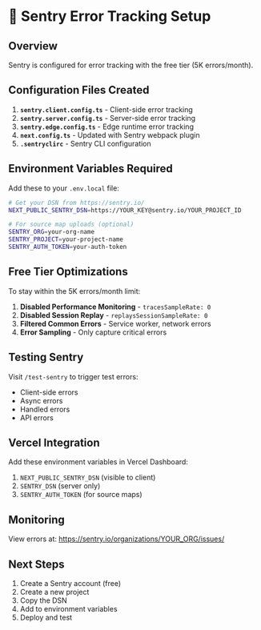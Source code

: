 # 🐛 Sentry Error Tracking Setup

## Overview
Sentry is configured for error tracking with the free tier (5K errors/month).

## Configuration Files Created

1. **`sentry.client.config.ts`** - Client-side error tracking
2. **`sentry.server.config.ts`** - Server-side error tracking  
3. **`sentry.edge.config.ts`** - Edge runtime error tracking
4. **`next.config.ts`** - Updated with Sentry webpack plugin
5. **`.sentryclirc`** - Sentry CLI configuration

## Environment Variables Required

Add these to your `.env.local` file:

```bash
# Get your DSN from https://sentry.io/
NEXT_PUBLIC_SENTRY_DSN=https://YOUR_KEY@sentry.io/YOUR_PROJECT_ID

# For source map uploads (optional)
SENTRY_ORG=your-org-name
SENTRY_PROJECT=your-project-name
SENTRY_AUTH_TOKEN=your-auth-token
```

## Free Tier Optimizations

To stay within the 5K errors/month limit:

1. **Disabled Performance Monitoring** - `tracesSampleRate: 0`
2. **Disabled Session Replay** - `replaysSessionSampleRate: 0`
3. **Filtered Common Errors** - Service worker, network errors
4. **Error Sampling** - Only capture critical errors

## Testing Sentry

Visit `/test-sentry` to trigger test errors:
- Client-side errors
- Async errors
- Handled errors
- API errors

## Vercel Integration

Add these environment variables in Vercel Dashboard:
1. `NEXT_PUBLIC_SENTRY_DSN` (visible to client)
2. `SENTRY_DSN` (server only)
3. `SENTRY_AUTH_TOKEN` (for source maps)

## Monitoring

View errors at: https://sentry.io/organizations/YOUR_ORG/issues/

## Next Steps

1. Create a Sentry account (free)
2. Create a new project
3. Copy the DSN
4. Add to environment variables
5. Deploy and test

